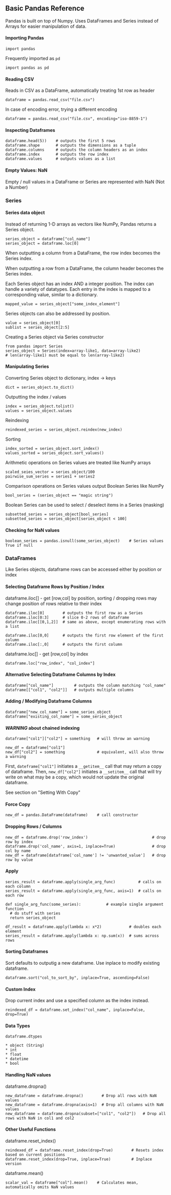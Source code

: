 ## Basic Pandas Reference
Pandas is built on top of Numpy. Uses DataFrames and Series instead of Arrays for easier manipulation of data.

#### Importing Pandas
    import pandas
Frequently imported as `pd`

    import pandas as pd

#### Reading CSV
Reads in CSV as a DataFrame, automatically treating 1st row as header

    dataframe = pandas.read_csv("file.csv")

In case of encoding error, trying a different encoding

    dataframe = pandas.read_csv("file.csv", encoding="iso-8859-1")

[](https://docs.python.org/3/library/codecs.html#standard-encodings)

#### Inspecting Dataframes
    dataframe.head(5))    # outputs the first 5 rows
    dataframe.shape       # outputs the dimensions as a tuple
    dataframe.columns     # outputs the column headers as an index
    dataframe.index       # outputs the row index
    dataframe.values      # outputs values as a list

#### Empty Values: NaN
Empty / null values in a DataFrame or Series are represented with NaN (Not a Number)

### Series
#### Series data object
Instead of returning 1-D arrays as vectors like NumPy, Pandas returns a Series object.

    series_object = dataframe["col_name"]
    series_object = dataframe.loc[0]

When outputting a column from a DataFrame, the row index becomes the Series index.

When outputting a row from a DataFrame, the column header becomes the Series index.

Each Series object has an index AND a integer position. The index can handle a variety of datatypes. Each entry in the index is mapped to a corresponding value, similar to a dictionary.

    mapped_value = series_object["some_index_element"]

Series objects can also be addressed by position.

    value = series_object[0]
    sublist = series_object[2:5]

Creating a Series object via Series constructor

    from pandas import Series
    series_object = Series(index=array-like1, data=array-like2)
    # len(array-like1) must be equal to len(array-like2)

#### Manipulating Series

Converting Series object to dictionary, index -> keys

    dict = series_object.to_dict()

Outputting the index / values

    index = series_object.tolist()
    values = series_object.values

Reindexing

    reindexed_series = series_object.reindex(new_index)

Sorting

    index_sorted = series_object.sort_index()
    values_sorted = series_object.sort_values()

Arithmetic operations on Series values are treated like NumPy arrays

    scaled_seies_vector = series_object/100
    pairwise_sum_series = series1 + series2

Comparison operations on Series values output Boolean Series like NumPy

    bool_series = (series_object == "magic string")

Boolean Series can be used to select / deselect items in a Series (masking)

    subsetted_series = series_object[bool_series]
    subsetted_series = series_object[series_object < 100]

#### Checking for NaN values
    boolean_series = pandas.isnull(some_series_object)    # Series values True if null

### DataFrames
Like Series objects, dataframe rows can be accessed either by position or index

#### Selecting Dataframe Rows by Position / Index
dataframe.iloc[] - get [row,col] by position, sorting / dropping rows may change position of rows relative to their index

    dataframe.iloc[0]        # outputs the first row as a Series
    dataframe.iloc[0:3]      # slice 0-2 rows of dataframe
    dataframe.iloc[[0,1,2]]  # same as above, except enumerating rows with a list

    dataframe.iloc[0,0]      # outputs the first row element of the first column
    dataframe.iloc[:,0]      # outputs the first column

dataframe.loc[] - get [row,col] by index

    dataframe.loc["row_index", "col_index"]

[](http://pandas.pydata.org/pandas-docs/stable/indexing.html)

[](http://pandas.pydata.org/pandas-docs/stable/cookbook.html#cookbook-selection)

#### Alternative Selecting Dataframe Columns by Index
    dataframe["col_name"]         # outputs the column matching "col_name"
    dataframe[["col1", "col2"]]   # outputs multiple columns

#### Adding / Modifying Dataframe Columns
    dataframe["new_col_name"] = some_series_object
    dataframe["existing_col_name"] = some_series_object

#### ***WARNING*** about chained indexing
    dataframe["col1"]["col2"] = something   # will throw an warning

    new_df = dataframe["col1"]
    new_df["col2"] = something              # equivalent, will also throw a warning

First, `dateframe["col1"]` initiates a `__getitem__` call that may return a copy of dataframe. Then, `new_df["col2"]` initiates a `__setitem__` call that will try write on what may be a copy, which would not update the original dataframe.

[](http://pandas.pydata.org/pandas-docs/stable/indexing.html#indexing-view-versus-copy)

See section on "Setting With Copy" [](http://tomaugspurger.github.io/modern-1.html)

#### Force Copy
    new_df = pandas.DataFrame(dataframe)    # call constructor

#### Dropping Rows / Columns
    new_df = dataframe.drop('row_index')                            # drop row by index
    dataframe.drop('col_name', axis=1, inplace=True)                # drop col by name
    new_df = dataframe[dataframe['col_name'] != 'unwanted_value']   # drop row by value

#### Apply
    series_result = dataframe.apply(single_arg_func)          # calls on each column
    series_result = dataframe.apply(single_arg_func, axis=1)  # calls on each row

    def single_arg_func(some_series):           # example single argument function
      # do stuff with series
      return series_object

    df_result = dataframe.apply(lambda x: x*2)            # doubles each element
    series_result = dataframe.apply(lambda x: np.sum(x))  # sums across rows

#### Sorting Dataframes
Sort defaults to outputig a new dataframe. Use inplace to modify existing dataframe.

    dataframe.sort("col_to_sort_by", inplace=True, ascending=False)

#### Custom Index
Drop current index and use a specified column as the index instead.

    reindexed_df = dataframe.set_index("col_name", inplace=False, drop=True)

#### Data Types
    dataframe.dtypes

    * object (String)
    * int
    * float
    * datetime
    * bool

#### Handling NaN values
dataframe.dropna()

    new_dataframe = dataframe.dropna()        # Drop all rows with NaN values
    new_dataframe = dataframe.dropna(axis=1)  # Drop all columns with NaN values
    new_dataframe = dataframe.dropna(subset=["col1", "col2"])   # Drop all rows with NaN in col1 and col2

#### Other Useful Functions

dataframe.reset_index()

    reindexed_df = dataframe.reset_index(drop=True)        # Resets index based on current positions
    dataframe.reset_index(drop=True, inplace=True)         # Inplace version

dataframe.mean()

    scalar_val = dataframe["col"].mean()    # Calculates mean, automatically omits NaN values
